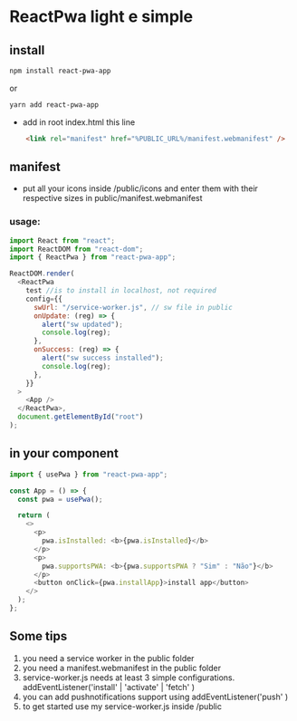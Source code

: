 # ReactPwa light e simple
## install
```bash
npm install react-pwa-app
``` 
or

```bash
yarn add react-pwa-app
``` 

- add in root index.html this line

```html
    <link rel="manifest" href="%PUBLIC_URL%/manifest.webmanifest" />
```

## manifest

- put all your icons inside /public/icons and enter them with their respective sizes in public/manifest.webmanifest

### usage:

```js
import React from "react";
import ReactDOM from "react-dom";
import { ReactPwa } from "react-pwa-app";

ReactDOM.render(
  <ReactPwa
    test //is to install in localhost, not required
    config={{
      swUrl: "/service-worker.js", // sw file in public
      onUpdate: (reg) => {
        alert("sw updated");
        console.log(reg);
      },
      onSuccess: (reg) => {
        alert("sw success installed");
        console.log(reg);
      },
    }}
  >
    <App />
  </ReactPwa>,
  document.getElementById("root")
);
```

## in your component

```js
import { usePwa } from "react-pwa-app";

const App = () => {
  const pwa = usePwa();

  return (
    <>
      <p>
        pwa.isInstalled: <b>{pwa.isInstalled}</b>
      </p>
      <p>
        pwa.supportsPWA: <b>{pwa.supportsPWA ? "Sim" : "Não"}</b>
      </p>
      <button onClick={pwa.installApp}>install app</button>
    </>
  );
};
```

## Some tips

1.  you need a service worker in the public folder
2.  you need a manifest.webmanifest in the public folder
3.  service-worker.js needs at least 3 simple configurations. addEventListener('install' | 'activate' | 'fetch' )
4.  you can add pushnotifications support using addEventListener('push' )
5.  to get started use my service-worker.js inside /public
